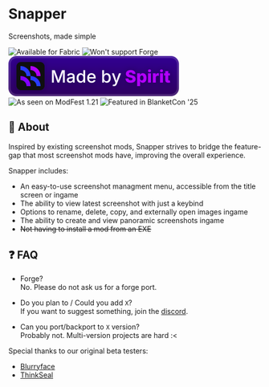 # Snapper

Screenshots, made simple

<img alt="Available for Fabric" src="https://raw.githubusercontent.com/intergrav/devins-badges/v3/assets/compact/supported/fabric_vector.svg">

<img alt="Won't support Forge" src="https://raw.githubusercontent.com/intergrav/devins-badges/v3/assets/compact/unsupported/forge_vector.svg">

<img alt="Made by Spirit Studios" src="https://raw.githubusercontent.com/SpiritGameStudios/.github/main/assets/brand/badge/compact.svg">

<img alt="As seen on ModFest 1.21" height="40" src="https://badger-api-staging.worldwidepixel.ca/compact?gradientStart=4B2018&gradientEnd=220D09&lineOne=As+seen+on&lineTwo=ModFest+1.21&colourOne=FFFFFF&colourTwo=de634c&iconUrl=https://raw.githubusercontent.com/ModFest/art/refs/heads/v2/icon/svg/1.21/transparent.svg">

<img alt="Featured in BlanketCon '25" height="40" src="https://raw.githubusercontent.com/ModFest/art/refs/heads/v2/badge/svg/bc25/compact.svg">

## 📖 About

Inspired by existing screenshot mods, Snapper strives to bridge the feature-gap that most screenshot mods have, improving the overall experience.

Snapper includes:
- An easy-to-use screenshot managment menu, accessible from the title screen or ingame
- The ability to view latest screenshot with just a keybind
- Options to rename, delete, copy, and externally open images ingame
- The ability to create and view panoramic screenshots ingame
- ~~Not having to install a mod from an EXE~~

## ❓ FAQ
* Forge? <br/>
  No. Please do not ask us for a forge port.

* Do you plan to / Could you add `X`? <br/>
  If you want to suggest something, join the [discord](https://discord.gg/TTmx7d2axf).

* Can you port/backport to `X` version? <br/>
  Probably not. Multi-version projects are hard :<

Special thanks to our original beta testers:
- [Blurryface](https://blurry.gay)
- [ThinkSeal](https://github.com/thinkseal)
